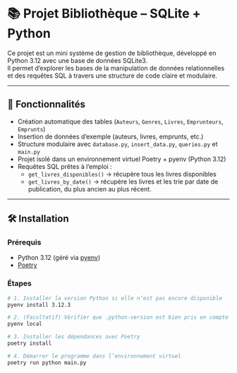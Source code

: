 # 📚 Projet Bibliothèque – SQLite + Python

Ce projet est un mini système de gestion de bibliothèque, développé en Python 3.12 avec une base de données SQLite3.  
Il permet d’explorer les bases de la manipulation de données relationnelles et des requêtes SQL à travers une structure de code claire et modulaire.

---

## 🚀 Fonctionnalités

- Création automatique des tables (`Auteurs`, `Genres`, `Livres`, `Emprunteurs`, `Emprunts`)
- Insertion de données d’exemple (auteurs, livres, emprunts, etc.)
- Structure modulaire avec `database.py`, `insert_data.py`, `queries.py` et `main.py`
- Projet isolé dans un environnement virtuel Poetry + pyenv (Python 3.12)
- Requêtes SQL prêtes à l’emploi :
  - `get_livres_disponibles()` → récupère tous les livres disponibles
  - `get_livres_by_date()` → récupère les livres et les trie par date de publication, du plus ancien au plus récent.

---

## 🛠️ Installation

### Prérequis

- Python 3.12 (géré via [pyenv](https://github.com/pyenv/pyenv))
- [Poetry](https://python-poetry.org/)

### Étapes

```bash
# 1. Installer la version Python si elle n’est pas encore disponible
pyenv install 3.12.3

# 2. (Facultatif) Vérifier que .python-version est bien pris en compte
pyenv local

# 3. Installer les dépendances avec Poetry
poetry install

# 4. Démarrer le programme dans l’environnement virtuel
poetry run python main.py
